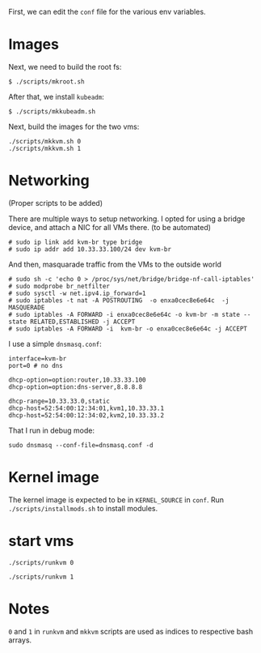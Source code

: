 
First, we can edit the `conf` file for the various env variables.

# Images

Next, we need to build the root fs:

```
$ ./scripts/mkroot.sh
```


After that, we install `kubeadm`:
```
$ ./scripts/mkkubeadm.sh
```

Next, build the images for the two vms:
```
./scripts/mkkvm.sh 0
./scripts/mkkvm.sh 1
```

# Networking

(Proper scripts to be added)

There are multiple ways to setup networking. I opted for using a bridge device,
and attach a NIC for all VMs there. (to be automated)

```
# sudo ip link add kvm-br type bridge
# sudo ip addr add 10.33.33.100/24 dev kvm-br
```

And then, masquarade traffic from the VMs to the outside world

```
# sudo sh -c 'echo 0 > /proc/sys/net/bridge/bridge-nf-call-iptables'
# sudo modprobe br_netfilter
# sudo sysctl -w net.ipv4.ip_forward=1
# sudo iptables -t nat -A POSTROUTING  -o enxa0cec8e6e64c  -j MASQUERADE
# sudo iptables -A FORWARD -i enxa0cec8e6e64c -o kvm-br -m state --state RELATED,ESTABLISHED -j ACCEPT
# sudo iptables -A FORWARD -i  kvm-br -o enxa0cec8e6e64c -j ACCEPT
```

I use a simple `dnsmasq.conf`:

```
interface=kvm-br
port=0 # no dns

dhcp-option=option:router,10.33.33.100
dhcp-option=option:dns-server,8.8.8.8

dhcp-range=10.33.33.0,static
dhcp-host=52:54:00:12:34:01,kvm1,10.33.33.1
dhcp-host=52:54:00:12:34:02,kvm2,10.33.33.2

```

That I  run in debug mode:
```
sudo dnsmasq --conf-file=dnsmasq.conf -d
```

# Kernel image

The kernel image is expected to be in `KERNEL_SOURCE` in `conf`. Run
`./scripts/installmods.sh` to install modules.


# start vms

```
./scripts/runkvm 0
```

```
./scripts/runkvm 1
```


# Notes

`0` and `1` in `runkvm` and `mkkvm` scripts are used as indices to respective
bash arrays.
